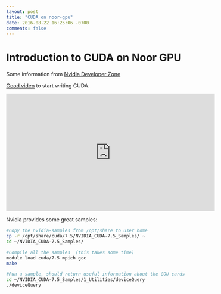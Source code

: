 ```yaml
---
layout: post
title: "CUDA on noor-gpu"
date: 2016-08-22 16:25:06 -0700
comments: false
---
```

# Introduction to CUDA on Noor GPU


Some information from [Nvidia Developer Zone](https://developer.nvidia.com/accelerated-computing-training)

[Good video](https://youtu.be/Ed_h2km0liI) to start writing CUDA.

<iframe width="560" height="315" src="https://www.youtube.com/embed/Ed_h2km0liI" frameborder="0" allowfullscreen></iframe>

Nvidia provides some great samples:

```bash
#Copy the nvidia-samples from /opt/share to user home
cp -r /opt/share/cuda/7.5/NVIDIA_CUDA-7.5_Samples/ ~
cd ~/NVIDIA_CUDA-7.5_Samples/

#Compile all the samples  (this takes some time)
module load cuda/7.5 mpich gcc
make

#Run a sample, should return useful information about the GOU cards
cd ~/NVIDIA_CUDA-7.5_Samples/1_Utilities/deviceQuery
./deviceQuery
```
